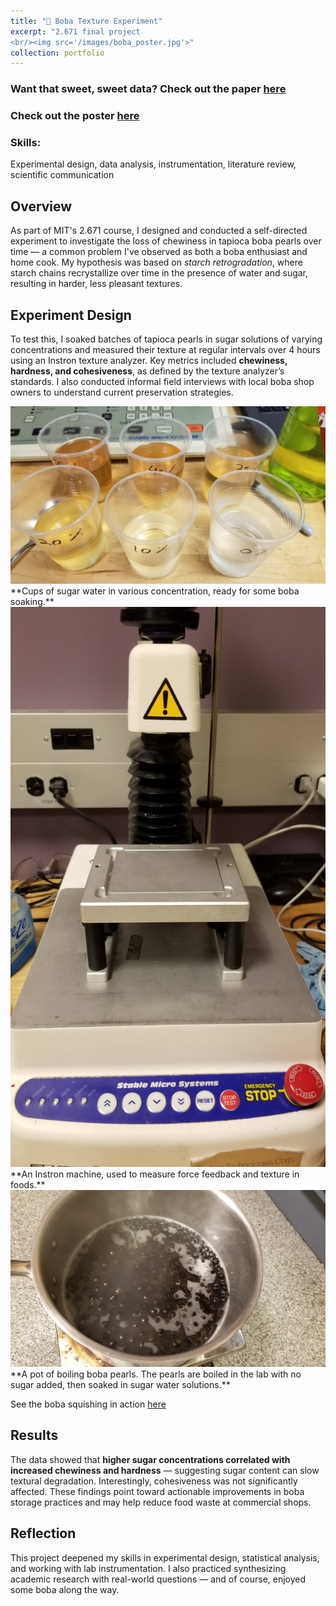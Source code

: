```yaml
---
title: "🍬 Boba Texture Experiment"
excerpt: "2.671 final project
<br/><img src='/images/boba_poster.jpg'>"
collection: portfolio
---
```


### Want that sweet, sweet data? Check out the paper [here](https://fionalin13.github.io/files/Lin_F_Final_Paper.pdf)  

### Check out the poster [here](https://fionalin13.github.io/files/Th_14_Lin_BobaSoaking.pdf)
 
### Skills: 
Experimental design, data analysis, instrumentation, literature review, scientific communication

## Overview
As part of MIT's 2.671 course, I designed and conducted a self-directed experiment to investigate the loss of chewiness in tapioca boba pearls over time — a common problem I've observed as both a boba enthusiast and home cook. My hypothesis was based on *starch retrogradation*, where starch chains recrystallize over time in the presence of water and sugar, resulting in harder, less pleasant textures.

## Experiment Design
To test this, I soaked batches of tapioca pearls in sugar solutions of varying concentrations and measured their texture at regular intervals over 4 hours using an Instron texture analyzer. Key metrics included **chewiness, hardness, and cohesiveness**, as defined by the texture analyzer’s standards. I also conducted informal field interviews with local boba shop owners to understand current preservation strategies.

<img title="Sugar water cups" alt="Cups of sugar water in various concentration" src="/images/boba_cups.jpg">  
**Cups of sugar water in various concentration, ready for some boba soaking.**

<img title="Instron" alt="An Instron machine" src="/images/boba_instron.jpg">  
**An Instron machine, used to measure force feedback and texture in foods.**

<img title="Pot o pearls" alt="A pot of boiling boba pearls" src="/images/boba_pearls.jpg">  
**A pot of boiling boba pearls. The pearls are boiled in the lab with no sugar added, then soaked in sugar water solutions.**

See the boba squishing in action [here](https://www.youtube.com/shorts/SJwp3z-gHto)

## Results 
The data showed that **higher sugar concentrations correlated with increased chewiness and hardness** — suggesting sugar content can slow textural degradation. Interestingly, cohesiveness was not significantly affected. These findings point toward actionable improvements in boba storage practices and may help reduce food waste at commercial shops.

## Reflection  
This project deepened my skills in experimental design, statistical analysis, and working with lab instrumentation. I also practiced synthesizing academic research with real-world questions — and of course, enjoyed some boba along the way.


